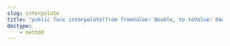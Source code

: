 ```yaml
---
slug: interpolate
title: "public func interpolate(from fromValue: Double, to toValue: Double, at fraction: Double) -> Double"
doctype:
    - method
---
```

